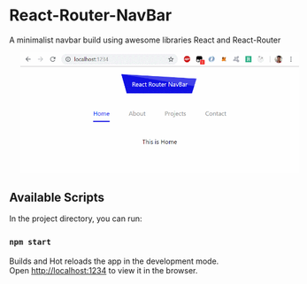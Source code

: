 # React-Router-NavBar
A minimalist navbar build using awesome libraries React and React-Router

<p align="center">
  <img src="https://github.com/AwesomeChap/React-Router-NavBar/blob/master/extra/GIF.gif" width="800" hspace="20">
</p>

## Available Scripts

In the project directory, you can run:

### `npm start`

Builds and Hot reloads the app in the development mode.<br>
Open [http://localhost:1234](http://localhost:1234) to view it in the browser.
